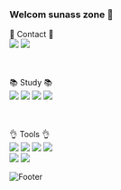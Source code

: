 ### Welcom sunass zone 👋

:e-mail: Contact :e-mail:
<br>
<a target="_blank" href="mailto:gina305496@gmail.com"><img src="https://img.shields.io/badge/Gmail-EA4335?style=flat-square&logo=Gmail&logoColor=white"/></a>
<a target="_blank" href="https://sunow.tistory.com/"><img src="https://img.shields.io/badge/Tistory-000000?style=flat-square&logo=Tistory&logoColor=white"/></a>
<br>
<br>
<br>

:books: Study :books:
<br>
<img src="https://img.shields.io/badge/JAVA-007ACC?style=flat-square&logo=&logoColor=white"/>
<img src="https://img.shields.io/badge/Python-3776AB?style=flat-square&logo=Python&logoColor=white"/>
<img src="https://img.shields.io/badge/Vue.js-4FC08D?style=flat-square&logo=Vue.js&logoColor=white"/>
<img src="https://img.shields.io/badge/Amazon AWS-232F3E?style=flat-square&logo=AmazonAWS&logoColor=white"/>
<br>
<br>
<br>



:ok_hand: Tools :ok_hand:
<br>
<img src="https://img.shields.io/badge/VisualStudioCode-007ACC?style=flat-square&logo=visualstudiocode&logoColor=white"/>
<img src="https://img.shields.io/badge/IntelliJIDEA-000000?style=flat-square&logo=intelliJIDEA&logoColor=white"/>
<img src="https://img.shields.io/badge/GitHub-181717?style=flat-square&logo=gitHub&logoColor=white"/>
<img src="https://img.shields.io/badge/GitLab-FC6D26?style=flat-square&logo=gitLab&logoColor=white"/><br>
<img src="https://img.shields.io/badge/MySQL-4479A1?style=flat-square&logo=MySQL&logoColor=white"/>
<img src="https://img.shields.io/badge/Amazon DynamoDB-4053D6?style=flat-square&logo=AmazonDynamoDB&logoColor=white"/>

![Footer](https://capsule-render.vercel.app/api?type=waving&color=auto&height=200&section=footer)

